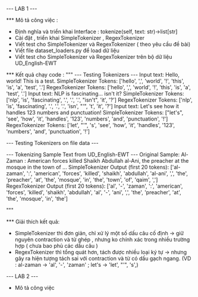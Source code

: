 --- LAB 1 ---

\*\*\* Mô tả công việc :

- Định nghĩa và triển khai Interface : tokenize(self, text: str)->list[str]
- Cài đặt , triển khai SimpleTokenizer , RegexTokenizer
- Viết test cho SimpleTokenizer và RegexTokenizer ( theo yêu cầu đề bài)
- Viết file dataset_loaders.py để load dữ liệu
- Viết test cho SimpleTokenizer và RegexTokenizer trên bộ dữ liệu UD_English-EWT

\*\*\* Kết quả chạy code :
"""
--- Testing Tokenizers ---
Input text: Hello, world! This is a test.
SimpleTokenizer Tokens: ['hello', ',', 'world', '!', 'this', 'is', 'a', 'test', '.']
RegexTokenizer Tokens: ['hello', ',', 'world', '!', 'this', 'is', 'a', 'test', '.']
Input text: NLP is fascinating... isn't it?
SimpleTokenizer Tokens: ['nlp', 'is', 'fascinating', '.', '.', '.', "isn't", 'it', '?']
RegexTokenizer Tokens: ['nlp', 'is', 'fascinating', '.', '.', '.', 'isn', "'", 't', 'it', '?']
Input text: Let's see how it handles 123 numbers and punctuation!
SimpleTokenizer Tokens: ["let's", 'see', 'how', 'it', 'handles', '123', 'numbers', 'and', 'punctuation', '!']
RegexTokenizer Tokens: ['let', "'", 's', 'see', 'how', 'it', 'handles', '123', 'numbers', 'and', 'punctuation', '!']

--- Testing Tokenizers on file data ---

--- Tokenizing Sample Text from UD_English-EWT ---
Original Sample: Al-Zaman : American forces killed Shaikh Abdullah al-Ani, the preacher at the
mosque in the town of ...
SimpleTokenizer Output (first 20 tokens): ['al-zaman', ':', 'american', 'forces', 'killed', 'shaikh', 'abdullah', 'al-ani', ',', 'the', 'preacher', 'at', 'the', 'mosque', 'in', 'the', 'town', 'of', 'qaim', ',']
RegexTokenizer Output (first 20 tokens): ['al', '-', 'zaman', ':', 'american', 'forces', 'killed', 'shaikh', 'abdullah', 'al', '-', 'ani', ',', 'the', 'preacher', 'at', 'the', 'mosque', 'in', 'the']

"""

\*\*\* Giải thích kết quả:

- SimpleTokenizer thì đơn giản, chỉ xử lý một số dấu câu cố định → giữ nguyên contraction và từ ghép , nhưng ko chính xác trong nhiều trường hợp ( chưa bao phủ các dấu câu )
- RegexTokenizer thì tổng quát hơn, tách được nhiều loại ký tự → nhưng gây ra hiện tượng tách sai với contraction và từ có dấu gạch ngang. (VD : al-zaman -> 'al', '-', 'zaman' ; let's -> 'let', "'", 's',)

--- LAB 2 ---

- Mô tả công việc
